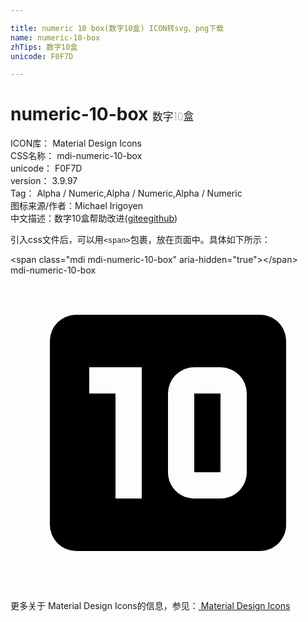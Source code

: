 ```yaml
---

title: numeric 10 box(数字10盒) ICON转svg、png下载
name: numeric-10-box
zhTips: 数字10盒
unicode: F0F7D

---
```


# numeric-10-box  <small style="font-size: 60%;font-weight: 100">数字10盒</small>


<div class="detail-page">
<p>
<span>
ICON库：
<span class="badge-secondary badge">Material Design Icons</span> 
</span>
<br/>
<span>
CSS名称：
<span class="badge-secondary badge">mdi-numeric-10-box</span> 
</span>
<br/>
<span>
unicode：
<span class="badge-secondary badge">F0F7D</span> 
</span>
<br/>
<span>
version：
<span class="badge-secondary badge">3.9.97</span> 
</span>
<br/>
<span>Tag：
<span class="badge-light badge">Alpha / Numeric,Alpha / Numeric,Alpha / Numeric</span>
</span>
<br/>
<span>图标来源/作者：<span class="badge-light badge">Michael Irigoyen</span></span> 
<br/>
<span class="zh-detail">中文描述：<span class="badge-primary badge">数字10盒</span><span class="help-link"><span>帮助改进</span>(<a href="https://gitee.com/liuwave/icon-helper/edit/master/json/material/numeric-10-box.json" target="_blank" rel="noopener noreferrer">gitee</a><a href="https://github.com/liuwave/icon-helper/edit/master/json/material/numeric-10-box.json" target="_blank" rel="noopener noreferrer">github</a></span>)</span><br/>
</p>
</div>
<div class="alert alert-dark">
  <i class="mdi mdi-numeric-10-box mdi-48px"></i>
  <i class="mdi mdi-numeric-10-box mdi-36px"></i>
  <i class="mdi mdi-numeric-10-box mdi-24px"></i>
  <i class="mdi mdi-numeric-10-box mdi-18px"></i>
</div>
<div>
  <p>引入css文件后，可以用<code>&lt;span&gt;</code>包裹，放在页面中。具体如下所示：    
  </p>
  <div class="alert alert-primary" style="font-size: 14px">
    &lt;span class="mdi mdi-numeric-10-box" aria-hidden="true"&gt;&lt;/span&gt;
    <copy-btn content='<span class="mdi mdi-numeric-10-box" aria-hidden="true"></span>'></copy-btn>
  </div>
  <div class="alert alert-secondary">
    <i class="mdi mdi-numeric-10-box"
    style="font-size: 24px"
    aria-hidden="true"></i> mdi-numeric-10-box
    <copy-btn content="mdi-numeric-10-box" btn-title="复制图标名称"></copy-btn>
  </div>
</div>
<div id="svg" class="svg-wrap">
<svg xmlns="http://www.w3.org/2000/svg" viewBox="0 0 24 24"><path d="M14,9H16V15H14V9M21,5V19C21,20.11 20.11,21 19,21H5A2,2 0 0,1 3,19V5A2,2 0 0,1 5,3H19C20.11,3 21,3.9 21,5M10,7H6V9H8V17H10V7M18,9A2,2 0 0,0 16,7H14A2,2 0 0,0 12,9V15C12,16.11 12.9,17 14,17H16C17.11,17 18,16.11 18,15V9Z" /></svg>
</div>
<detail full-name='mdi-numeric-10-box'></detail>
    
<div><p>更多关于 Material Design Icons的信息，参见：<a target="_blank" href="https://iconhelper.cn/material.html"> Material Design Icons</a>
</p></div>
